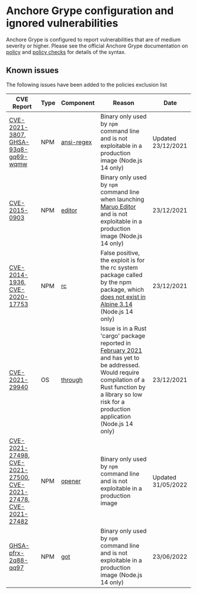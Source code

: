 # Anchore Grype configuration and ignored vulnerabilities
Anchore Grype is configured to report vulnerabilities that are of medium severity or higher.  Please see the official Anchore Grype documentation on [policy](https://docs.anchore.com/current/docs/engine/general/concepts/policy/) and [policy checks](https://docs.anchore.com/current/docs/overview/concepts/policy/policy_checks/) for details of the syntax.

## Known issues
The following issues have been added to the policies exclusion list

| CVE Report    |Type      | Component | Reason       | Date |
| ------------- | -------  |----------| ------------- | -----------------  |
|[CVE-2021-3807](https://nvd.nist.gov/vuln/detail/CVE-2021-3807), [GHSA-93q8-gq69-wqmw](https://github.com/advisories/GHSA-93q8-gq69-wqmw)| NPM | [ansi-regex](https://github.com/chalk/ansi-regex) | Binary only used by `npm` command line and is not exploitable in a production image (Node.js 14 only) | Updated 23/12/2021 |
|[CVE-2015-0903](https://nvd.nist.gov/vuln/detail/CVE-2015-0903)| NPM | [editor](https://github.com/substack/node-editor) | Binary only used by `npm` command line when launching [Maruo Editor](https://hide-maruo-co-jp.translate.goog/software/hidemaru.html?_x_tr_sl=ja&_x_tr_tl=en&_x_tr_hl=en&_x_tr_pto=sc) and is not exploitable in a production image (Node.js 14 only) |  23/12/2021 |
|[CVE-2014-1936](https://nvd.nist.gov/vuln/detail/CVE-2014-1936), [CVE-2020-17753](https://nvd.nist.gov/vuln/detail/CVE-2020-17753)| NPM | [rc](https://github.com/dominictarr/rc) | False positive, the exploit is for the rc system package called by the npm package, which [does not exist in Alpine 3.14](https://pkgs.alpinelinux.org/packages?name=rc&branch=v3.14) (Node.js 14 only) |  23/12/2021 |
|[CVE-2021-29940](https://nvd.nist.gov/vuln/detail/CVE-2021-29940)| OS | [through](https://github.com/gretchenfrage/through) | Issue is in a Rust 'cargo' package reported in [February 2021](https://github.com/gretchenfrage/through/issues/1) and has yet to be addressed. Would require compilation of a Rust function by a library so low risk for a production application (Node.js 14 only) | 23/12/2021 |
|[CVE-2021-27498](https://nvd.nist.gov/vuln/detail/CVE-2021-27498), [CVE-2021-27500](https://nvd.nist.gov/vuln/detail/CVE-2021-27500), [CVE-2021-27478](https://nvd.nist.gov/vuln/detail/CVE-2021-27478), [CVE-2021-27482](https://nvd.nist.gov/vuln/detail/CVE-2021-27482)| NPM | [opener](https://github.com/domenic/opener) | Binary only used by `npm` command line and is not exploitable in a production image | Updated 31/05/2022 |
|[GHSA-pfrx-2q88-qq97](https://github.com/advisories/GHSA-pfrx-2q88-qq97)| NPM | [got](https://github.com/sindresorhus/got) | Binary only used by `npm` command line and is not exploitable in a production image (Node.js 14 only) | 23/06/2022 |
